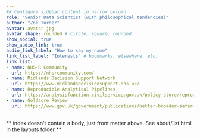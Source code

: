 ```yaml
---
## Configure sidebar content in narrow column
role: "Senior Data Scientist (with philosophical tendencies)"
author: "Zoë Turner"
avatar: avatar.jpg
avatar_shape: rounded # circle, square, rounded
show_social: true
show_audio_link: true
audio_link_label: "How to say my name" 
link_list_label: "Interests" # bookmarks, elsewhere, etc.
link_list:
- name: NHS-R Community
  url: https://nhsrcommunity.com/
- name: Midlands Decision Support Network
  url: https://www.midlandsdecisionsupport.nhs.uk/
- name: Reproducible Analytical Pipelines
  url: https://analysisfunction.civilservice.gov.uk/policy-store/reproducible-analytical-pipelines-strategy/
- name: Goldacre Review
  url: https://www.gov.uk/government/publications/better-broader-safer-using-health-data-for-research-and-analysis
---
```


** index doesn't contain a body, just front matter above.
See about/list.html in the layouts folder **
